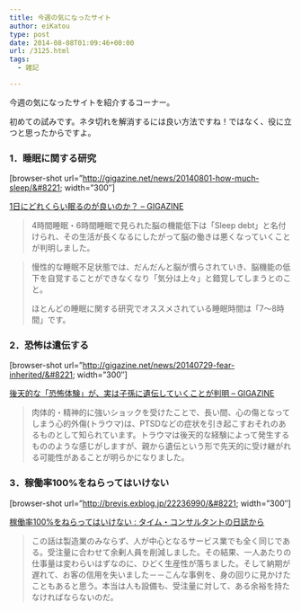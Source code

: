 ```yaml
---
title: 今週の気になったサイト
author: eiKatou
type: post
date: 2014-08-08T01:09:46+00:00
url: /3125.html
tags:
  - 雑記

---
```

今週の気になったサイトを紹介するコーナー。

初めての試みです。ネタ切れを解消するには良い方法ですね！ではなく、役に立つと思ったからですよ。

### 1．睡眠に関する研究

[browser-shot url=&#8221;http://gigazine.net/news/20140801-how-much-sleep/&#8221; width=&#8221;300&#8243;]
  
[1日にどれくらい眠るのが良いのか？ &#8211; GIGAZINE][1]

> 4時間睡眠・6時間睡眠で見られた脳の機能低下は「Sleep debt」と名付けられ、その生活が長くなるにしたがって脳の働きは悪くなっていくことが判明しました。
  
> 慢性的な睡眠不足状態では、だんだんと脳が慣らされていき、脳機能の低下を自覚することができなくなり「気分は上々」と錯覚してしまうとのこと。
> 
> ほとんどの睡眠に関する研究でオススメされている睡眠時間は「7～8時間」です。 

<!--more-->

### 2．恐怖は遺伝する

[browser-shot url=&#8221;http://gigazine.net/news/20140729-fear-inherited/&#8221; width=&#8221;300&#8243;]
  
[後天的な「恐怖体験」が、実は子孫に遺伝していくことが判明 &#8211; GIGAZINE][2]

> 肉体的・精神的に強いショックを受けたことで、長い間、心の傷となってしまう心的外傷(トラウマ)は、PTSDなどの症状を引き起こすおそれのあるものとして知られています。トラウマは後天的な経験によって発生するもののような感じがしますが、親から遺伝という形で先天的に受け継がれる可能性があることが明らかになりました。 

### 3．稼働率100%をねらってはいけない

[browser-shot url=&#8221;http://brevis.exblog.jp/22236990/&#8221; width=&#8221;300&#8243;]
  
[稼働率100%をねらってはいけない : タイム・コンサルタントの日誌から][3]

> この話は製造業のみならず、人が中心となるサービス業でも全く同じである。受注量に合わせて余剰人員を削減しました。その結果、一人あたりの仕事量は変わらいはずなのに、ひどく生産性が落ちました。そして納期が遅れて、お客の信用を失いました－－こんな事例を、身の回りに見かけたこともあると思う。本当は人も設備も、受注量に対して、ある余裕を持たなければならないのだ。

 [1]: http://gigazine.net/news/20140801-how-much-sleep/
 [2]: http://gigazine.net/news/20140729-fear-inherited/
 [3]: http://brevis.exblog.jp/22236990/
